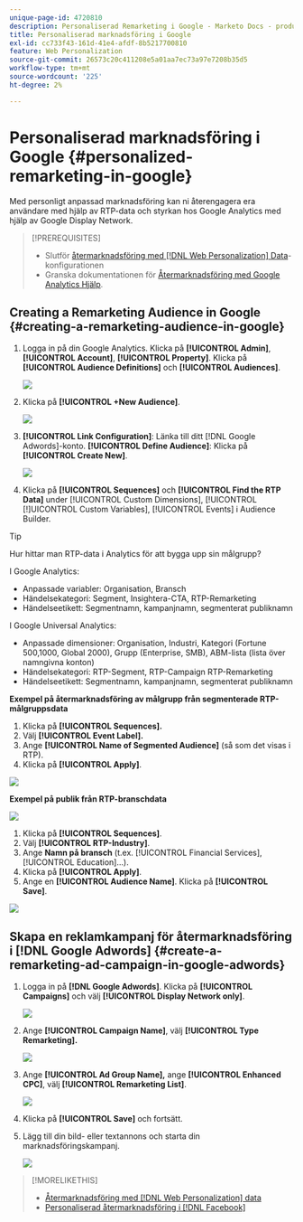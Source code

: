 ```yaml
---
unique-page-id: 4720810
description: Personaliserad Remarketing i Google - Marketo Docs - produktdokumentation
title: Personaliserad marknadsföring i Google
exl-id: cc733f43-161d-41e4-afdf-8b5217700810
feature: Web Personalization
source-git-commit: 26573c20c411208e5a01aa7ec73a97e7208b35d5
workflow-type: tm+mt
source-wordcount: '225'
ht-degree: 2%

---
```


# Personaliserad marknadsföring i Google {#personalized-remarketing-in-google}

Med personligt anpassad marknadsföring kan ni återengagera era användare med hjälp av RTP-data och styrkan hos Google Analytics med hjälp av Google Display Network.

>[!PREREQUISITES]
>
>* Slutför [återmarknadsföring med  [!DNL Web Personalization] Data](/help/marketo/product-docs/web-personalization/website-retargeting/retargeting-with-web-personalization-data.md)-konfigurationen
>* Granska dokumentationen för [Återmarknadsföring med Google Analytics Hjälp](https://support.google.com/analytics/topic/2611283?hl=en&ref_topic=3413645).

## Creating a Remarketing Audience in Google {#creating-a-remarketing-audience-in-google}

1. Logga in på din Google Analytics. Klicka på **[!UICONTROL Admin]**, **[!UICONTROL Account]**, **[!UICONTROL Property]**. Klicka på **[!UICONTROL Audience Definitions]** och **[!UICONTROL Audiences]**.

   ![](assets/remarketing-ga-screenshots.jpg)

1. Klicka på **[!UICONTROL +New Audience]**.

   ![](assets/image2015-1-15-17-3a26-3a40.png)

1. **[!UICONTROL Link Configuration]**: Länka till ditt [!DNL Google Adwords]-konto. **[!UICONTROL Define Audience]**: Klicka på **[!UICONTROL Create New]**.

   ![](assets/image2015-1-15-17-3a32-3a4.png)

1. Klicka på **[!UICONTROL Sequences]** och **[!UICONTROL Find the RTP Data]** under [!UICONTROL Custom Dimensions], [!UICONTROL [!]UICONTROL Custom Variables], [!UICONTROL Events] i Audience Builder.

>[!TIP]
>
>Hur hittar man RTP-data i Analytics för att bygga upp sin målgrupp?
>
>I Google Analytics:
>
>* Anpassade variabler: Organisation, Bransch
>* Händelsekategori: Segment, Insightera-CTA, RTP-Remarketing
>* Händelseetikett: Segmentnamn, kampanjnamn, segmenterat publiknamn
>
>I Google Universal Analytics:
>
>* Anpassade dimensioner: Organisation, Industri, Kategori (Fortune 500,1000, Global 2000), Grupp (Enterprise, SMB), ABM-lista (lista över namngivna konton)
>* Händelsekategori: RTP-Segment, RTP-Campaign RTP-Remarketing
>* Händelseetikett: Segmentnamn, kampanjnamn, segmenterat publiknamn

**Exempel på återmarknadsföring av målgrupp från segmenterade RTP-målgruppsdata**

1. Klicka på **[!UICONTROL Sequences].**
1. Välj **[!UICONTROL Event Label].**
1. Ange **[!UICONTROL Name of Segmented Audience]** (så som det visas i RTP).
1. Klicka på **[!UICONTROL Apply]**.

![](assets/image2015-2-10-14-3a51-3a43.png)

**Exempel på publik från RTP-branschdata**

![](assets/image2015-1-15-17-3a36-3a5.png)

1. Klicka på **[!UICONTROL Sequences]**.
1. Välj **[!UICONTROL RTP-Industry]**.
1. Ange **Namn på bransch** (t.ex. [!UICONTROL Financial Services], [!UICONTROL Education]...).
1. Klicka på **[!UICONTROL Apply]**.
1. Ange en **[!UICONTROL Audience Name]**. Klicka på **[!UICONTROL Save]**.

![](assets/image2015-1-15-18-3a29-3a16.png)

## Skapa en reklamkampanj för återmarknadsföring i [!DNL Google Adwords] {#create-a-remarketing-ad-campaign-in-google-adwords}

1. Logga in på **[!DNL Google Adwords]**. Klicka på **[!UICONTROL Campaigns]** och välj **[!UICONTROL Display Network only]**.

   ![](assets/image2015-1-15-18-3a31-3a58.png)

1. Ange **[!UICONTROL Campaign Name]**, välj **[!UICONTROL Type Remarketing].**

   ![](assets/image2015-1-15-18-3a35-3a7.png)

1. Ange **[!UICONTROL Ad Group Name],** ange **[!UICONTROL Enhanced CPC]**, välj **[!UICONTROL Remarketing List]**.

   ![](assets/image2015-1-15-18-3a51-3a57.png)

1. Klicka på **[!UICONTROL Save]** och fortsätt.
1. Lägg till din bild- eller textannons och starta din marknadsföringskampanj.

   ![](assets/image2015-1-15-18-3a47-3a21.png)

>[!MORELIKETHIS]
>
>* [Återmarknadsföring med  [!DNL Web Personalization] data](/help/marketo/product-docs/web-personalization/website-retargeting/retargeting-with-web-personalization-data.md)
>* [Personaliserad återmarknadsföring i [!DNL Facebook]](/help/marketo/product-docs/web-personalization/website-retargeting/personalized-remarketing-in-facebook.md)
